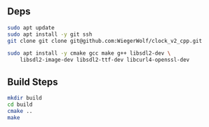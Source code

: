 ## Deps

```bash
sudo apt update
sudo apt install -y git ssh
git clone git clone git@github.com:WiegerWolf/clock_v2_cpp.git
```

```bash
sudo apt install -y cmake gcc make g++ libsdl2-dev \
    libsdl2-image-dev libsdl2-ttf-dev libcurl4-openssl-dev
```

## Build Steps

```bash
mkdir build
cd build
cmake .. 
make
```
